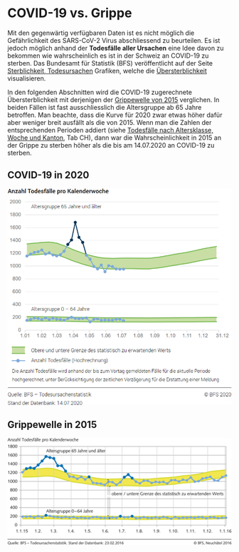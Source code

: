 # COVID-19 vs. Grippe

Mit den gegenwärtig verfügbaren Daten ist es nicht möglich die Gefährlichkeit des SARS-CoV-2 Virus abschliessend zu beurteilen. Es ist jedoch möglich anhand der **Todesfälle aller Ursachen** eine Idee davon zu bekommen wie wahrscheinlich es ist in der Schweiz an COVID-19 zu sterben. Das Bundesamt für Statistik \(BFS\) veröffentlicht auf der Seite [Sterblichkeit, Todesursachen](https://www.bfs.admin.ch/bfs/de/home/statistiken/gesundheit/gesundheitszustand/sterblichkeit-todesursachen.html) Grafiken, welche die [Übersterblichkeit](https://de.wiktionary.org/wiki/%C3%9Cbersterblichkeit) visualisieren.

In den folgenden Abschnitten wird die COVID-19 zugerechnete Übersterblichkeit mit derjenigen der [Grippewelle von 2015](https://www.bfs.admin.ch/bfs/de/home/statistiken/kataloge-datenbanken/medienmitteilungen.assetdetail.3742835.html) verglichen. In beiden Fällen ist fast ausschliesslich die Altersgruppe ab 65 Jahre betroffen. Man beachte, dass die Kurve für 2020 zwar etwas höher dafür aber weniger breit ausfällt als die von 2015. Wenn man die Zahlen der entsprechenden Perioden addiert \(siehe [Todesfälle nach Altersklasse, Woche und Kanton](https://www.bfs.admin.ch/bfs/de/home/statistiken/bevoelkerung/geburten-todesfaelle/todesfaelle.assetdetail.13567643.html), Tab CH\), dann war die Wahrscheinlichkeit in 2015 an der Grippe zu sterben höher als die bis am 14.07.2020 an COVID-19 zu sterben.

## COVID-19 in 2020

![](../.gitbook/assets/2020%20%281%29.png)

## Grippewelle in 2015

![](../.gitbook/assets/2015.png)

